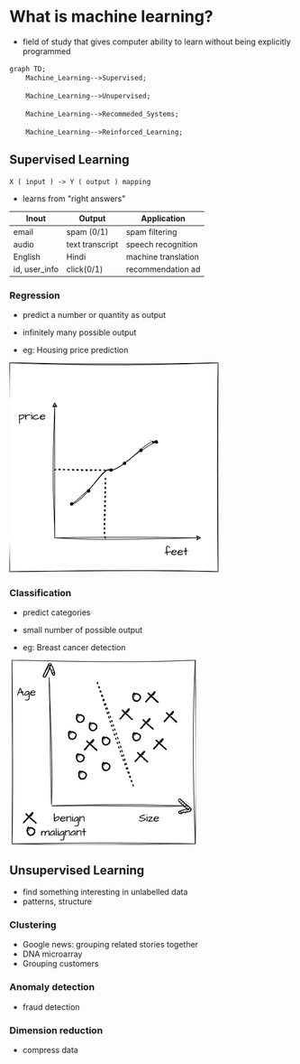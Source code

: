# What is machine learning?
- field of study that gives computer ability to learn without being explicitly programmed 

```mermaid
graph TD;
    Machine_Learning-->Supervised;
    
    Machine_Learning-->Unupervised;
    
    Machine_Learning-->Recommeded_Systems;
    
    Machine_Learning-->Reinforced_Learning;
```

## Supervised Learning 

```
X ( input ) -> Y ( output ) mapping
```
- learns from "right answers"

| Inout | Output | Application |
|----------|----------|----------|
| email   | spam (0/1)  | spam filtering   |
| audio    | text transcript   | speech recognition   |
| English   | Hindi   | machine translation   |
| id, user_info | click(0/1) | recommendation ad|


### Regression 
- predict a number or quantity as output 
- infinitely many possible output 

- eg: Housing price prediction 

![My Diagram](my-draw1.drawio.png)


### Classification 
- predict categories 
- small number of possible output 

- eg: Breast cancer detection 

![My Diagram](my-draw2.drawio.png)


## Unsupervised Learning 

- find something interesting in unlabelled data 
- patterns, structure 

### Clustering 
- Google news: grouping related stories together 
- DNA microarray
- Grouping customers 

### Anomaly detection 
- fraud detection 

### Dimension reduction 
- compress data 